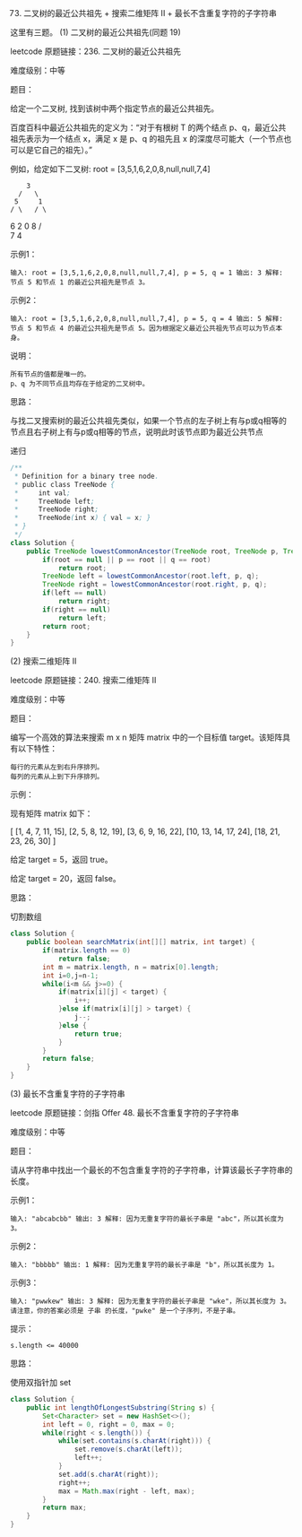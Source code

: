 73. 二叉树的最近公共祖先 + 搜索二维矩阵 II + 最长不含重复字符的子字符串

这里有三题。
(1) 二叉树的最近公共祖先(同题 19)

leetcode 原题链接：236. 二叉树的最近公共祖先

难度级别：中等

题目：

给定一个二叉树, 找到该树中两个指定节点的最近公共祖先。

百度百科中最近公共祖先的定义为：“对于有根树 T 的两个结点 p、q，最近公共祖先表示为一个结点 x，满足 x 是 p、q 的祖先且 x 的深度尽可能大（一个节点也可以是它自己的祖先）。”

例如，给定如下二叉树:  root = [3,5,1,6,2,0,8,null,null,7,4]

		3
	  /   \
	 5	   1
	/ \   / \
   6   2 0   8
      / \
     7   4

示例1：

    输入: root = [3,5,1,6,2,0,8,null,null,7,4], p = 5, q = 1 输出: 3 解释: 节点 5 和节点 1 的最近公共祖先是节点 3。

示例2：

    输入: root = [3,5,1,6,2,0,8,null,null,7,4], p = 5, q = 4 输出: 5 解释: 节点 5 和节点 4 的最近公共祖先是节点 5。因为根据定义最近公共祖先节点可以为节点本身。

说明：

    所有节点的值都是唯一的。
    p、q 为不同节点且均存在于给定的二叉树中。

思路：

  与找二叉搜索树的最近公共祖先类似，如果一个节点的左子树上有与p或q相等的节点且右子树上有与p或q相等的节点，说明此时该节点即为最近公共节点

递归
```java
/**
 * Definition for a binary tree node.
 * public class TreeNode {
 *     int val;
 *     TreeNode left;
 *     TreeNode right;
 *     TreeNode(int x) { val = x; }
 * }
 */
class Solution {
    public TreeNode lowestCommonAncestor(TreeNode root, TreeNode p, TreeNode q) {
        if(root == null || p == root || q == root)
        	return root;
        TreeNode left = lowestCommonAncestor(root.left, p, q);
        TreeNode right = lowestCommonAncestor(root.right, p, q);
        if(left == null)
        	return right;
        if(right == null)
        	return left;
        return root;
    }
}
```
(2) 搜索二维矩阵 II

leetcode 原题链接：240. 搜索二维矩阵 II

难度级别：中等

题目：

编写一个高效的算法来搜索 m x n 矩阵 matrix 中的一个目标值 target。该矩阵具有以下特性：

    每行的元素从左到右升序排列。
    每列的元素从上到下升序排列。

示例：

现有矩阵 matrix 如下：

[
  [1,   4,  7, 11, 15],
  [2,   5,  8, 12, 19],
  [3,   6,  9, 16, 22],
  [10, 13, 14, 17, 24],
  [18, 21, 23, 26, 30]
]

给定 target = 5，返回 true。

给定 target = 20，返回 false。

思路：

切割数组
```java
class Solution {
    public boolean searchMatrix(int[][] matrix, int target) {
        if(matrix.length == 0)
			return false;
        int m = matrix.length, n = matrix[0].length;
        int i=0,j=n-1;
        while(i<m && j>=0) {
        	if(matrix[i][j] < target) {
        		i++;
        	}else if(matrix[i][j] > target) {
        		j--;
        	}else {
        		return true;
        	}
        }
        return false;
    }
}
```
(3) 最长不含重复字符的子字符串

leetcode 原题链接：剑指 Offer 48. 最长不含重复字符的子字符串

难度级别：中等

题目：

请从字符串中找出一个最长的不包含重复字符的子字符串，计算该最长子字符串的长度。

示例1：

    输入: "abcabcbb" 输出: 3 解释: 因为无重复字符的最长子串是 "abc"，所以其长度为 3。

示例2：

    输入: "bbbbb" 输出: 1 解释: 因为无重复字符的最长子串是 "b"，所以其长度为 1。

示例3：

    输入: "pwwkew" 输出: 3 解释: 因为无重复字符的最长子串是 "wke"，所以其长度为 3。   请注意，你的答案必须是 子串 的长度，"pwke" 是一个子序列，不是子串。

提示：

    s.length <= 40000

思路：

使用双指针加 set
```java
class Solution {
    public int lengthOfLongestSubstring(String s) {
		Set<Character> set = new HashSet<>();
        int left = 0, right = 0, max = 0;
        while(right < s.length()) {
            while(set.contains(s.charAt(right))) {
                set.remove(s.charAt(left));
                left++;
            }
            set.add(s.charAt(right));
            right++;
            max = Math.max(right - left, max);
        }
        return max;
    }
}
```
